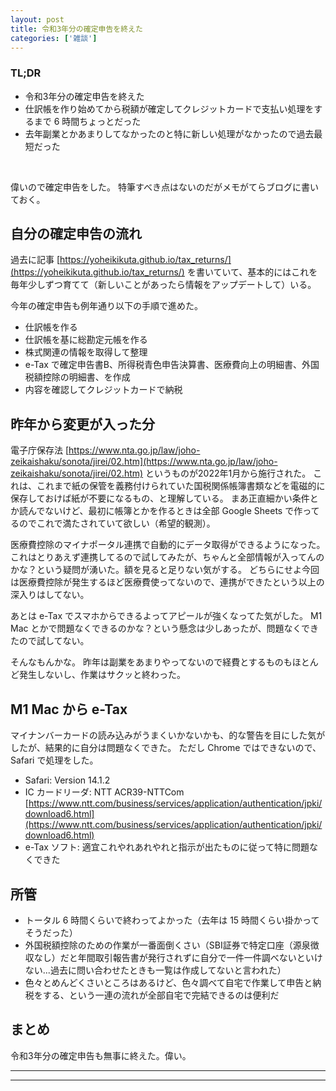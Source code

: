 ```yaml
---
layout: post
title: 令和3年分の確定申告を終えた
categories: ['雑談']
---
```



### TL;DR
- 令和3年分の確定申告を終えた
- 仕訳帳を作り始めてから税額が確定してクレジットカードで支払い処理をするまで 6 時間ちょっとだった
- 去年副業とかあまりしてなかったのと特に新しい処理がなかったので過去最短だった
<br>

偉いので確定申告をした。
特筆すべき点はないのだがメモがてらブログに書いておく。


## 自分の確定申告の流れ
過去に記事 [https://yoheikikuta.github.io/tax_returns/](https://yoheikikuta.github.io/tax_returns/) を書いていて、基本的にはこれを毎年少しずつ育てて（新しいことがあったら情報をアップデートして）いる。

今年の確定申告も例年通り以下の手順で進めた。

- 仕訳帳を作る
- 仕訳帳を基に総勘定元帳を作る
- 株式関連の情報を取得して整理
- e-Tax で確定申告書B、所得税青色申告決算書、医療費向上の明細書、外国税額控除の明細書、を作成
- 内容を確認してクレジットカードで納税


## 昨年から変更が入った分
電子庁保存法 [https://www.nta.go.jp/law/joho-zeikaishaku/sonota/jirei/02.htm](https://www.nta.go.jp/law/joho-zeikaishaku/sonota/jirei/02.htm) というものが2022年1月から施行された。
これは、これまで紙の保管を義務付けられていた国税関係帳簿書類などを電磁的に保存しておけば紙が不要になるもの、と理解している。
まあ正直細かい条件とか読んでないけど、最初に帳簿とかを作るときは全部 Google Sheets で作ってるのでこれで満たされていて欲しい（希望的観測）。

医療費控除のマイナポータル連携で自動的にデータ取得ができるようになった。
これはとりあえず連携してるので試してみたが、ちゃんと全部情報が入ってんのかな？という疑問が湧いた。額を見ると足りない気がする。
どちらにせよ今回は医療費控除が発生するほど医療費使ってないので、連携ができたという以上の深入りはしてない。

あとは e-Tax でスマホからできるよってアピールが強くなってた気がした。
M1 Mac とかで問題なくできるのかな？という懸念は少しあったが、問題なくできたので試してない。

そんなもんかな。
昨年は副業をあまりやってないので経費とするものもほとんど発生しないし、作業はサクッと終わった。


## M1 Mac から e-Tax
マイナンバーカードの読み込みがうまくいかないかも、的な警告を目にした気がしたが、結果的に自分は問題なくできた。
ただし Chrome ではできないので、Safari で処理をした。

- Safari: Version 14.1.2
- IC カードリーダ: NTT ACR39-NTTCom [https://www.ntt.com/business/services/application/authentication/jpki/download6.html](https://www.ntt.com/business/services/application/authentication/jpki/download6.html)
- e-Tax ソフト: 適宜これやれあれやれと指示が出たものに従って特に問題なくできた


## 所管
- トータル 6 時間くらいで終わってよかった（去年は 15 時間くらい掛かってそうだった）
- 外国税額控除のための作業が一番面倒くさい（SBI証券で特定口座（源泉徴収なし）だと年間取引報告書が発行されずに自分で一件一件調べないといけない...過去に問い合わせたときも一覧は作成してないと言われた）
- 色々とめんどくさいところはあるけど、色々調べて自宅で作業して申告と納税をする、という一連の流れが全部自宅で完結できるのは便利だ


## まとめ
令和3年分の確定申告も無事に終えた。偉い。

---
---
<br>

